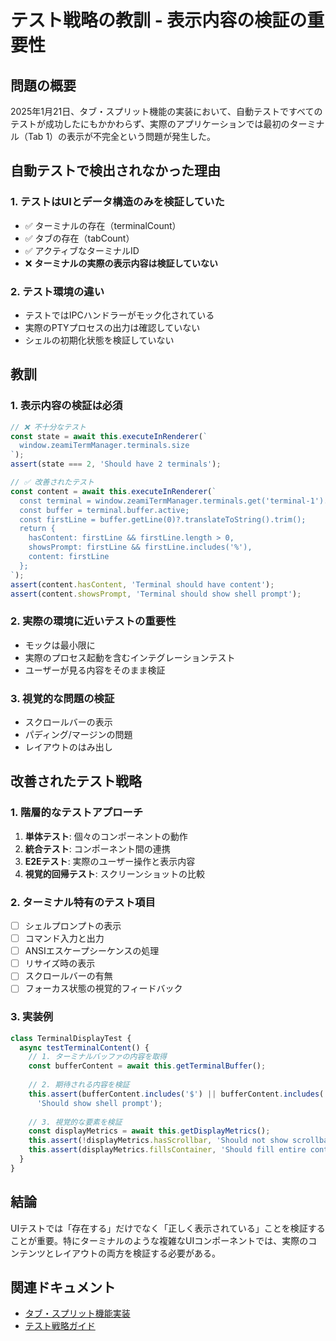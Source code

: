# テスト戦略の教訓 - 表示内容の検証の重要性

## 問題の概要
2025年1月21日、タブ・スプリット機能の実装において、自動テストですべてのテストが成功したにもかかわらず、実際のアプリケーションでは最初のターミナル（Tab 1）の表示が不完全という問題が発生した。

## 自動テストで検出されなかった理由

### 1. テストはUIとデータ構造のみを検証していた
- ✅ ターミナルの存在（terminalCount）
- ✅ タブの存在（tabCount）
- ✅ アクティブなターミナルID
- ❌ **ターミナルの実際の表示内容は検証していない**

### 2. テスト環境の違い
- テストではIPCハンドラーがモック化されている
- 実際のPTYプロセスの出力は確認していない
- シェルの初期化状態を検証していない

## 教訓

### 1. 表示内容の検証は必須
```javascript
// ❌ 不十分なテスト
const state = await this.executeInRenderer(`
  window.zeamiTermManager.terminals.size
`);
assert(state === 2, 'Should have 2 terminals');

// ✅ 改善されたテスト
const content = await this.executeInRenderer(`
  const terminal = window.zeamiTermManager.terminals.get('terminal-1').terminal;
  const buffer = terminal.buffer.active;
  const firstLine = buffer.getLine(0)?.translateToString().trim();
  return {
    hasContent: firstLine && firstLine.length > 0,
    showsPrompt: firstLine && firstLine.includes('%'),
    content: firstLine
  };
`);
assert(content.hasContent, 'Terminal should have content');
assert(content.showsPrompt, 'Terminal should show shell prompt');
```

### 2. 実際の環境に近いテストの重要性
- モックは最小限に
- 実際のプロセス起動を含むインテグレーションテスト
- ユーザーが見る内容をそのまま検証

### 3. 視覚的な問題の検証
- スクロールバーの表示
- パディング/マージンの問題
- レイアウトのはみ出し

## 改善されたテスト戦略

### 1. 階層的なテストアプローチ
1. **単体テスト**: 個々のコンポーネントの動作
2. **統合テスト**: コンポーネント間の連携
3. **E2Eテスト**: 実際のユーザー操作と表示内容
4. **視覚的回帰テスト**: スクリーンショットの比較

### 2. ターミナル特有のテスト項目
- [ ] シェルプロンプトの表示
- [ ] コマンド入力と出力
- [ ] ANSIエスケープシーケンスの処理
- [ ] リサイズ時の表示
- [ ] スクロールバーの有無
- [ ] フォーカス状態の視覚的フィードバック

### 3. 実装例
```javascript
class TerminalDisplayTest {
  async testTerminalContent() {
    // 1. ターミナルバッファの内容を取得
    const bufferContent = await this.getTerminalBuffer();
    
    // 2. 期待される内容を検証
    this.assert(bufferContent.includes('$') || bufferContent.includes('%'), 
      'Should show shell prompt');
    
    // 3. 視覚的な要素を検証
    const displayMetrics = await this.getDisplayMetrics();
    this.assert(!displayMetrics.hasScrollbar, 'Should not show scrollbar');
    this.assert(displayMetrics.fillsContainer, 'Should fill entire container');
  }
}
```

## 結論
UIテストでは「存在する」だけでなく「正しく表示されている」ことを検証することが重要。特にターミナルのような複雑なUIコンポーネントでは、実際のコンテンツとレイアウトの両方を検証する必要がある。

## 関連ドキュメント
- [タブ・スプリット機能実装](./2025-01-21-tab-split-implementation.md)
- [テスト戦略ガイド](../specifications/TEST_STRATEGY.md)